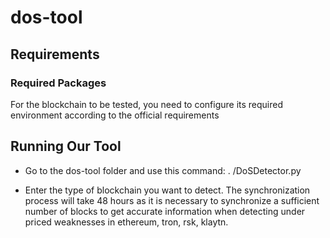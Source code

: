 # dos-tool


## Requirements

### Required Packages

For the blockchain to be tested, you need to configure its required environment according to the official requirements

## Running Our Tool

* Go to the dos-tool folder and use this command: . /DoSDetector.py

* Enter the type of blockchain you want to detect. The synchronization process will take 48 hours as it is necessary to synchronize a sufficient number of blocks to get accurate information when detecting under priced weaknesses in ethereum, tron, rsk, klaytn.

